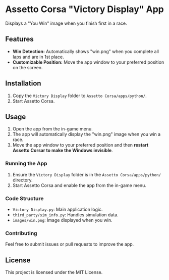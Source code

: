 # Assetto Corsa "Victory Display" App

Displays a "You Win" image when you finish first in a race.

## Features

- **Win Detection:** Automatically shows "win.png" when you complete all laps and are in 1st place.
- **Customizable Position:** Move the app window to your preferred position on the screen.

## Installation

1. Copy the `Victory Display` folder to `Assetto Corsa/apps/python/`.
2. Start Assetto Corsa.

## Usage

1. Open the app from the in-game menu.
2. The app will automatically display the "win.png" image when you win a race.
3. Move the app window to your preferred position and then **restart Assetto Corsar to make the Windows invisible**.

### Running the App

1. Ensure the `Victory Display` folder is in the `Assetto Corsa/apps/python/` directory.
2. Start Assetto Corsa and enable the app from the in-game menu.

### Code Structure

- `Victory Display.py`: Main application logic.
- `third_party/sim_info.py`: Handles simulation data.
- `images/win.png`: Image displayed when you win.

### Contributing

Feel free to submit issues or pull requests to improve the app.

## License

This project is licensed under the MIT License.
